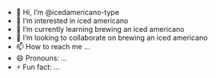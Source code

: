 - 👋 Hi, I’m @icedamericano-type
- 👀 I’m interested in iced americano
- 🌱 I’m currently learning brewing an iced americano
- 💞️ I’m looking to collaborate on brewing an iced americano
- 📫 How to reach me ...
- 😄 Pronouns: ...
- ⚡ Fun fact: ...

<!---
icedamericano-type/icedamericano-type is a ✨ special ✨ repository because its `README.md` (this file) appears on your GitHub profile.
You can click the Preview link to take a look at your changes.
--->
